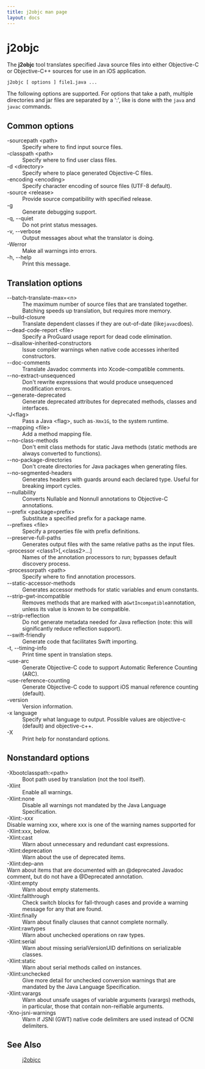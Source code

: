 ```yaml
---
title: j2objc man page
layout: docs
---
```


# j2objc

The **j2objc** tool translates specified Java source files into either Objective-C or
Objective-C++ sources for use in an iOS application.

    j2objc [ options ] file1.java ...

The following options are supported. For options that take a path, multiple directories and jar files are separated by a ':', like is done with the `java` and `javac` commands.

## Common options
<dl>
<dt>-sourcepath &lt;path&gt;</dt>
<dd>Specify where to find input source files.</dd>

<dt>-classpath &lt;path&gt;</dt>
<dd>Specify where to find user class files.</dd>

<dt>-d &lt;directory&gt;</dt>
<dd>Specify where to place generated Objective-C files.</dd>

<dt>-encoding &lt;encoding&gt;</dt>
<dd>Specify character encoding of source files (UTF-8 default).</dd>

<dt>-source &lt;release&gt;</dt>
<dd>Provide source compatibility with specified release.</dd>

<dt>-g</dt>
<dd>Generate debugging support.</dd>

<dt>-q, --quiet</dt>
<dd>Do not print status messages.</dd>

<dt>-v, --verbose</dt>
<dd>Output messages about what the translator is doing.</dd>

<dt>-Werror</dt>
<dd>Make all warnings into errors.</dd>

<dt>-h, --help</dt>
<dd>Print this message.</dd>
</dl>

## Translation options
<dl>
<dt>--batch-translate-max=&lt;n&gt;</dt>
<dd>The maximum number of source files that are translated together. Batching speeds up translation, but
requires more memory.</dd>

<dt>--build-closure</dt>
<dd>Translate dependent classes if they are out-of-date (like<code>javac</code>does).</dd>

<dt>--dead-code-report &lt;file&gt;</dt>
<dd>Specify a ProGuard usage report for dead code elimination.</dd>

<dt>--disallow-inherited-constructors</dt>
<dd>Issue compiler warnings when native code accesses inherited constructors.</dd>

<dt>--doc-comments</dt>
<dd>Translate Javadoc comments into Xcode-compatible comments.</dd>

<dt>--no-extract-unsequenced</dt>
<dd>Don't rewrite expressions that would produce unsequenced modification errors.</dd>

<dt>--generate-deprecated</dt>
<dd>Generate deprecated attributes for deprecated methods, classes and interfaces.</dd>

<dt>-J&lt;flag&gt;</dt>
<dd>Pass a Java &lt;flag&gt;, such as<code>-Xmx1G</code>, to the system runtime.</dd>

<dt>--mapping &lt;file&gt;</dt>
<dd>Add a method mapping file.</dd>

<dt>--no-class-methods</dt>
<dd>Don't emit class methods for static Java methods (static methods are 
always converted to functions).</dd>

<dt>--no-package-directories</dt>
<dd>Don't create directories for Java packages when generating files.</dd>

<dt>--no-segmented-headers</dt>
<dd>Generates headers with guards around each declared type. Useful for breaking import cycles.</dd>

<dt>--nullability</dt>
<dd>Converts Nullable and Nonnull annotations to Objective-C annotations.</dd>

<dt>--prefix &lt;package=prefix&gt;</dt>
<dd>Substitute a specified prefix for a package name.</dd>

<dt>--prefixes &lt;file&gt;</dt>
<dd>Specify a properties file with prefix definitions.</dd>

<dt>--preserve-full-paths</dt>
<dd>Generates output files with the same relative paths as the input files.</dd>

<dt>-processor &lt;class1&gt;[,&lt;class2&gt;...]</dt>
<dd>Names of the annotation processors to run; bypasses default discovery process.</dd>

<dt>-processorpath &lt;path&gt;</dt>
<dd>Specify where to find annotation processors.</dd>

<dt>--static-accessor-methods</dt>
<dd>Generates accessor methods for static variables and enum constants.</dd>

<dt>--strip-gwt-incompatible</dt>
<dd>Removes methods that are marked with a<code>GwtIncompatible</code>annotation, unless its value is known to be compatible.</dd>

<dt>--strip-reflection</dt>
<dd>Do not generate metadata needed for Java reflection (note: this will significantly reduce reflection support).</dd>

<dt>--swift-friendly</dt>
<dd>Generate code that facilitates Swift importing.</dd>

<dt>-t, --timing-info</dt>
<dd>Print time spent in translation steps.</dd>

<dt>-use-arc</dt>
<dd>Generate Objective-C code to support Automatic Reference Counting (ARC).</dd>

<dt>-use-reference-counting</dt>
<dd>Generate Objective-C code to support iOS manual
reference counting (default).</dd>

<dt>-version</dt>
<dd>Version information.</dd>

<dt>-x language</dt>
<dd>Specify what language to output.  Possible values
are objective-c (default) and objective-c++.</dd>

<dt>-X</dt>
<dd>Print help for nonstandard options.</dd>
</dl>

## Nonstandard options
<dl>
<dt>-Xbootclasspath:&lt;path&gt;</dt>
<dd>Boot path used by translation (not the tool itself).</dd>

<dt>-Xlint</dt>
<dd>Enable all warnings.</dd>

<dt>-Xlint:none</dt>
<dd>Disable all warnings not mandated by the Java Language Specification.</dd>

<dt>-Xlint:-<i>xxx</i></dt>
</dd>Disable warning xxx, where xxx is one of the warning names supported for -Xlint:xxx, below.</dd>

<dt>-Xlint:cast</dt>
<dd>Warn about unnecessary and redundant cast expressions.</dd>

<dt>-Xlint:deprecation</dt>
<dd>Warn about the use of deprecated items.</dd>

<dt>-Xlint:dep-ann</dt>
</dd>Warn about items that are documented with an @deprecated Javadoc comment,
but do not have a @Deprecated annotation.</dd>

<dt>-Xlint:empty</dt>
<dd>Warn about empty statements.</dd>

<dt>-Xlint:fallthrough</dt>
<dd>Check switch blocks for fall-through cases and provide a warning message for any that are found.</dd>

<dt>-Xlint:finally</dt>
<dd>Warn about finally clauses that cannot complete normally.</dd>

<dt>-Xlint:rawtypes</dt>
<dd>Warn about unchecked operations on raw types.</dd>

<dt>-Xlint:serial</dt>
<dd>Warn about missing serialVersionUID definitions on serializable classes.</dd>

<dt>-Xlint:static</dt>
<dd>Warn about serial methods called on instances.</dd>

<dt>-Xlint:unchecked</dt>
<dd>Give more detail for unchecked conversion warnings that are mandated by the Java Language Specification.</dd>

<dt>-Xlint:varargs</dt>
<dd>Warn about unsafe usages of variable arguments (varargs) methods, in particular, those that contain
non-reifiable arguments.</dd>

<dt>-Xno-jsni-warnings</dt>
<dd>Warn if JSNI (GWT) native code delimiters are used instead of OCNI delimiters.<dd>
</dl>

<h2>See Also</h2>

<dl><dd><a href="j2objcc.html">j2objcc</a></dd></dl>
